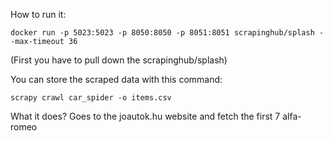 How to run it:
```
docker run -p 5023:5023 -p 8050:8050 -p 8051:8051 scrapinghub/splash --max-timeout 36
```
(First you have to pull down the scrapinghub/splash)

You can store the scraped data with this command:
```
scrapy crawl car_spider -o items.csv
```

What it does?
Goes to the joautok.hu website and fetch the first 7 alfa-romeo